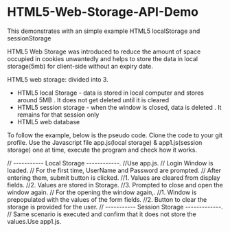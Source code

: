 # HTML5-Web-Storage-API-Demo
This demonstrates with an simple example HTML5 localStorage and sessionStorage

HTML5 Web Storage was introduced to reduce the amount of space occupied in cookies unwantedly and helps to store the data in local storage(5mb) for client-side without an expiry date.

HTML5 web storage: divided into 3.

- HTML5 local Storage - data is stored in local computer and stores around 5MB . It does not get deleted until it is cleared
- HTML5 session storage - when the window is closed, data is deleted . It remains for that session only
- HTML5 web database

To follow the example, below is the pseudo code. Clone the code to your git profile.  Use the Javascript file app.js(local storage) & app1.js(session storage) one at time, execute the program and check how it works.

// ----------- Local Storage ------------.
//Use app.js.
// Login Window is loaded.
// For the first time, UserName and Password are prompted.
   // After entering them, submit button is clicked. 
      //1. Values are cleared from display fields.
      //2. Values are stored in Storage.
      //3. Prompted to close and open the window again.
// For the opening the window again,. 
       //1. Window is prepopulated with the values of the form fields.
       //2. Button to clear the storage is provided for the user.
// ----------- Session Storage -------------.
// Same scenario is executed and confirm that it does not store the values.Use app1.js.

